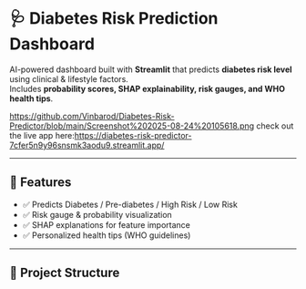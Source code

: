 # 🩺 Diabetes Risk Prediction Dashboard  

AI-powered dashboard built with **Streamlit** that predicts **diabetes risk level** using clinical & lifestyle factors.  
Includes **probability scores, SHAP explainability, risk gauges, and WHO health tips**.  

https://github.com/Vinbarod/Diabetes-Risk-Predictor/blob/main/Screenshot%202025-08-24%20105618.png
check out the live app here:https://diabetes-risk-predictor-7cfer5n9y96snsmk3aodu9.streamlit.app/


---

## 🚀 Features
- ✅ Predicts Diabetes / Pre-diabetes / High Risk / Low Risk  
- ✅ Risk gauge & probability visualization  
- ✅ SHAP explanations for feature importance  
- ✅ Personalized health tips (WHO guidelines)  

---

## 📂 Project Structure


